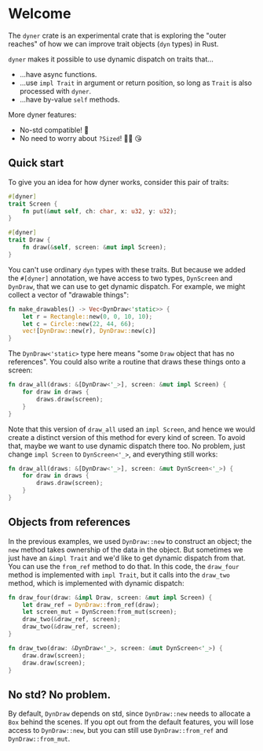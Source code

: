 # Welcome

The `dyner` crate is an experimental crate that is exploring the "outer reaches" of how we can improve trait objects (`dyn` types) in Rust.

`dyner` makes it possible to use dynamic dispatch on traits that...

* ...have async functions.
* ...use `impl Trait` in argument or return position, so long as `Trait` is also processed with `dyner`.
* ...have by-value `self` methods.

More dyner features:

* No-std compatible! 💖
* No need to worry about `?Sized`! 🧑‍🍳 😘

## Quick start

To give you an idea for how dyner works, consider this pair of traits:

```rust
#[dyner]
trait Screen {
    fn put(&mut self, ch: char, x: u32, y: u32);
}

#[dyner]
trait Draw {
    fn draw(&self, screen: &mut impl Screen);
}
```

You can't use ordinary `dyn` types with these traits. But because we added the `#[dyner]` annotation, we have access to two types, `DynScreen` and `DynDraw`, that we can use to get dynamic dispatch. For example, we might collect a vector of "drawable things":

```rust
fn make_drawables() -> Vec<DynDraw<'static>> {
    let r = Rectangle::new(0, 0, 10, 10);
    let c = Circle::new(22, 44, 66);
    vec![DynDraw::new(r), DynDraw::new(c)]
}
```

The `DynDraw<'static>` type here means "some `Draw` object that has no references". You could also write a routine that draws these things onto a screen:

```rust
fn draw_all(draws: &[DynDraw<'_>], screen: &mut impl Screen) {
    for draw in draws {
        draws.draw(screen);
    }
}
```

Note that this version of `draw_all` used an `impl Screen`, and hence we would create a distinct version of this method for every kind of screen. To avoid that, maybe we want to use dynamic dispatch there too. No problem, just change `impl Screen` to `DynScreen<'_>`, and everything still works:

```rust
fn draw_all(draws: &[DynDraw<'_>], screen: &mut DynScreen<'_>) {
    for draw in draws {
        draws.draw(screen);
    }
}
```

## Objects from references

In the previous examples, we used `DynDraw::new` to construct an object; the `new` method takes ownership of the data in the object. But sometimes we just have an `&impl Trait` and we'd like to get dynamic dispatch from that. You can use the `from_ref` method to do that. In this code, the `draw_four` method is implemented with `impl Trait`, but it calls into the `draw_two` method, which is implemented with dynamic dispatch:

```rust
fn draw_four(draw: &impl Draw, screen: &mut impl Screen) {
    let draw_ref = DynDraw::from_ref(draw);
    let screen_mut = DynScreen:from_mut(screen);
    draw_two(&draw_ref, screen);
    draw_two(&draw_ref, screen);
}

fn draw_two(draw: &DynDraw<'_>, screen: &mut DynScreen<'_>) {
    draw.draw(screen);
    draw.draw(screen);
}
```

## No std? No problem.

By default, `DynDraw` depends on std, since `DynDraw::new` needs to allocate a `Box` behind the scenes. If you opt out from the default features, you will lose access to `DynDraw::new`, but you can still use `DynDraw::from_ref` and `DynDraw::from_mut`.

